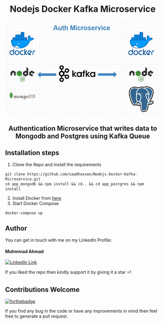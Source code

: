 <div align="center">
<h1>Nodejs Docker Kafka Microservice</h1>
   <div align="center">
    <img src="image.jpg" width='700'/>
  </div>
   <h2>Authentication Microservice that writes data to Mongodb and Postgres using Kafka Queue</h2>
</div>

## Installation steps

1. Clone the Repo and install the requirements

```
git clone https://github.com/saadhaxxan/Nodejs-Docker-Kafka-Microservice.git
cd app_mongodb && npm install && cd.. && cd app_postgres && npm install
```

2. Install Docker from [here](https://docs.docker.com/engine/install/)
3. Start Docker Compose
```
docker-compose up
```

## Author
You can get in touch with me on my LinkedIn Profile:

#### Muhmmad Ahmad
[![LinkedIn Link](https://img.shields.io/badge/Connect-saadhaxxan-blue.svg?logo=linkedin&longCache=true&style=social&label=Connect
)](https://www.linkedin.com/in/)


If you liked the repo then kindly support it by giving it a star ⭐!

## Contributions Welcome
[![forthebadge](https://forthebadge.com/images/badges/built-with-love.svg)](#)

If you find any bug in the code or have any improvements in mind then feel free to generate a pull request.
